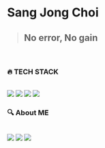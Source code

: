 # Sang Jong Choi
> ## No error, No gain
<br>

<div align="left">

<h3><b>🔥 TECH STACK</b></h3>
<br>
<img src="https://img.shields.io/badge/JAVA-007396?style=for-the-badge&logo=JAVA&logoColor=white">
<img src="https://img.shields.io/badge/MYSQL-4479A1?style=for-the-badge&logo=MYSQL&logoColor=white">
<img src="https://img.shields.io/badge/SPRING-6DB33F?style=for-the-badge&logo=SPRING&logoColor=white">
<img src="https://img.shields.io/badge/SPRINGBOOT-6DB33F?style=for-the-badge&logo=SPRINGBOOT&logoColor=white">

<br>

<h3><b>🔍 About ME</b></h3>
<br>
<a href="https://velog.io/@xangj0ng" target="blank" ><img src="https://img.shields.io/badge/VELOG-20C997?style=for-the-badge&logo=VELOG&logoColor=white"></a>
<a href="https://github.com/xangjong" target="blank"><img src="https://img.shields.io/badge/GITHUB-181717?style=for-the-badge&logo=GITHUB&logoColor=white"></a>
<a href="https://abit.ly/eg0t9t" target="blank"><img src="https://img.shields.io/badge/NOTION-000000?style=for-the-badge&logo=NOTION&logoColor=white"></a>




</div>
<!--
**xangjong/xangjong** is a ✨ _special_ ✨ repository because its `README.md` (this file) appears on your GitHub profile.

Here are some ideas to get you started:

- 🔭 I’m currently working on ...
- 🌱 I’m currently learning ...
- 👯 I’m looking to collaborate on ...
- 🤔 I’m looking for help with ...
- 💬 Ask me about ...
- 📫 How to reach me: ...
- 😄 Pronouns: ...
- ⚡ Fun fact: ...
-->
